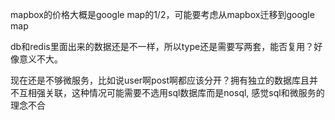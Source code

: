 mapbox的价格大概是google map的1/2，可能要考虑从mapbox迁移到google map

db和redis里面出来的数据还是不一样，所以type还是需要写两套，能否复用？好像意义不大。

现在还是不够微服务，比如说user啊post啊都应该分开？拥有独立的数据库且并不互相强关联，这种情况可能需要不选用sql数据库而是nosql, 感觉sql和微服务的理念不合